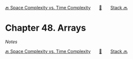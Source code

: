 [🔙 Space Complexity vs. Time Complexity][previous-chapter]&nbsp;&nbsp;&nbsp;&nbsp;&nbsp;&nbsp;&nbsp;[🏡][readme]&nbsp;&nbsp;&nbsp;&nbsp;&nbsp;&nbsp;&nbsp;[Stack 🔜][upcoming-chapter]

# Chapter 48. Arrays

_Notes_

[🔙 Space Complexity vs. Time Complexity][previous-chapter]&nbsp;&nbsp;&nbsp;&nbsp;&nbsp;&nbsp;&nbsp;[🏡][readme]&nbsp;&nbsp;&nbsp;&nbsp;&nbsp;&nbsp;&nbsp;[Stack 🔜][upcoming-chapter]

[readme]: README.md
[previous-chapter]: ch047-space-complexity-vs.-time-complexity.md
[upcoming-chapter]: ch049-stack.md